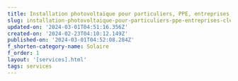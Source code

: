 ```yaml
---
title: Installation photovoltaïque pour particuliers, PPE, entreprises, clé en main
slug: installation-photovoltaique-pour-particuliers-ppe-entreprises-cle-en-main
updated-on: '2024-03-01T04:51:16.356Z'
created-on: '2024-02-23T04:10:12.149Z'
published-on: '2024-03-01T04:52:08.284Z'
f_shorten-category-name: Solaire
f_order: 1
layout: '[services].html'
tags: services
---
```



